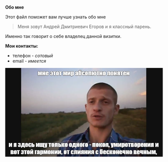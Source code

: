 **Обо мне**

Этот файл поможет вам лучше узнать обо мне
> Меня зовут Андрей Дмитриевич Егоров и я классный парень.

Именно так говорит о себе владелец данной визитки.

**Мои контакты:**
- телефон - *сотовый*
- email - *имеется*
  
![sads](IMG_1794.JPG)